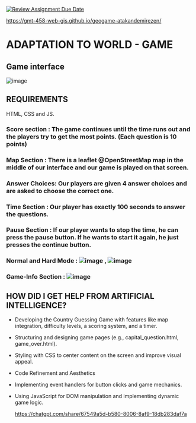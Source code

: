[![Review Assignment Due Date](https://classroom.github.com/assets/deadline-readme-button-22041afd0340ce965d47ae6ef1cefeee28c7c493a6346c4f15d667ab976d596c.svg)](https://classroom.github.com/a/ATV5e7Id)

https://gmt-458-web-gis.github.io/geogame-atakandemirezen/

# ADAPTATION TO WORLD - GAME

## Game interface
![image](https://github.com/user-attachments/assets/2c8c96ec-1387-475e-82c6-a4c27a17a8dd)





## REQUIREMENTS
HTML, CSS and JS.

### Score section :  The game continues until the time runs out and the players try to get the most points. (Each question is 10 points)
### Map Section :  There is a leaflet @OpenStreetMap map in the middle of our interface and our game is played on that screen.
### Answer Choices: Our players are given 4 answer choices and are asked to choose the correct one.
### Time Section  : Our player has exactly 100 seconds to answer the questions.
### Pause Section : If our player wants to stop the time, he can press the pause button. If he wants to start it again, he just presses the continue button.
### Normal and Hard Mode : ![image](https://github.com/user-attachments/assets/188c50c5-0f64-494a-b233-e8861eb2ac68) , ![image](https://github.com/user-attachments/assets/c835515d-2e41-401f-ba9b-5d7a0c76bf35)


### Game-Info Section : ![image](https://github.com/user-attachments/assets/088b2da5-64ae-4c96-9dd9-03364265b1db)







## HOW DID I GET HELP FROM ARTIFICIAL INTELLIGENCE?    

* Developing the Country Guessing Game with features like map integration, difficulty levels, a scoring system, and a timer.

* Structuring and designing game pages (e.g., capital_question.html, game_over.html).

* Styling with CSS to center content on the screen and improve visual appeal.

* Code Refinement and Aesthetics

* Implementing event handlers for button clicks and game mechanics.

* Using JavaScript for DOM manipulation and implementing dynamic game logic.

  https://chatgpt.com/share/67549a5d-b580-8006-8af9-18db283daf7a
